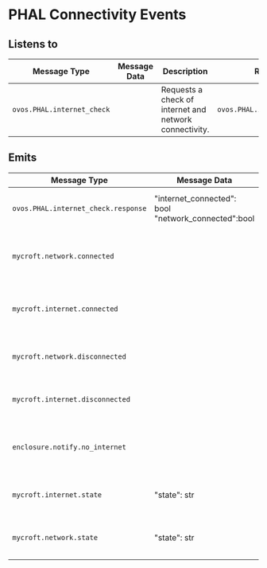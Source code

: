 # PHAL Connectivity Events

## Listens to

| Message Type               | Message Data | Description                                            | Response Type                       | Handled By   |
|----------------------------|--------------|--------------------------------------------------------|-------------------------------------|--------------|
| `ovos.PHAL.internet_check` |              | Requests a check of internet and network connectivity. | `ovos.PHAL.internet_check.response` | handle_check |

## Emits

| Message Type                        | Message Data                                             | Description                                      | Trigger Message Type       |
|-------------------------------------|----------------------------------------------------------|--------------------------------------------------|----------------------------|
| `ovos.PHAL.internet_check.response` | "internet_connected": bool <br> "network_connected":bool | report current network status                    | `ovos.PHAL.internet_check` |
| `mycroft.network.connected`         |                                                          | Emits when network connectivity is established.  |                            |
| `mycroft.internet.connected`        |                                                          | Emits when internet connectivity is established. |                            |
| `mycroft.network.disconnected`      |                                                          | Emits when network connectivity is lost.         |                            |
| `mycroft.internet.disconnected`     |                                                          | Emits when internet connectivity is lost.        |                            |
| `enclosure.notify.no_internet`      |                                                          | Tell other PHAL plugins about lack of internet   |                            |
| `mycroft.internet.state`            | "state": str                                             | Emits the state of internet connectivity.        |                            |
| `mycroft.network.state`             | "state": str                                             | Emits the state of local network connectivity.   |                            |
